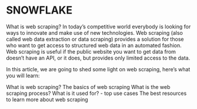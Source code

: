 # SNOWFLAKE
What is web scraping?
In today’s competitive world everybody is looking for ways to innovate and make use of new technologies. Web scraping (also called web data extraction or data scraping) provides a solution for those who want to get access to structured web data in an automated fashion. Web scraping is useful if the public website you want to get data from doesn’t have an API, or it does, but provides only limited access to the data.

In this article, we are going to shed some light on web scraping, here’s what you will learn:

What is web scraping?
The basics of web scraping
What is the web scraping process?
What is it used for? - top use cases
The best resources to learn more about web scraping
